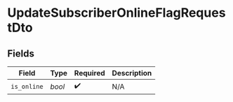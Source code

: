 # UpdateSubscriberOnlineFlagRequestDto


## Fields

| Field              | Type               | Required           | Description        |
| ------------------ | ------------------ | ------------------ | ------------------ |
| `is_online`        | *bool*             | :heavy_check_mark: | N/A                |